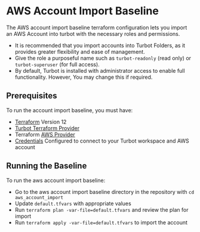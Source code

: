 # AWS Account Import Baseline

The AWS account import baseline terraform configuration lets you import an AWS Account into turbot with the necessary
roles and permissions.

- It is recommended that you import accounts into Turbot Folders, as it provides greater flexibility and ease of
  management.
- Give the role a purposeful name such as `turbot-readonly` (read only) or `turbot-superuser` (for full access).
- By default, Turbot is installed with administrator access to enable full functionality. However, You may change this if required.

## Prerequisites

To run the account import baseline, you must have:

- [Terraform](https://www.terraform.io) Version 12
- [Turbot Terraform Provider](https://github.com/turbotio/terraform-provider-turbot)
- Terraform [AWS Provider](https://www.terraform.io/docs/providers/aws/index.html)
- [Credentials](https://turbot.com/v5/docs/reference/cli/installation#setup-your-turbot-credentials) Configured to connect to your Turbot workspace and AWS account

## Running the Baseline

To run the aws account import baseline:

- Go to the aws account import baseline directory in the repository with `cd aws_account_import`
- Update `default.tfvars` with appropriate values
- Run `terraform plan -var-file=default.tfvars` and review the plan for import
- Run `terraform apply -var-file=default.tfvars` to import the account

